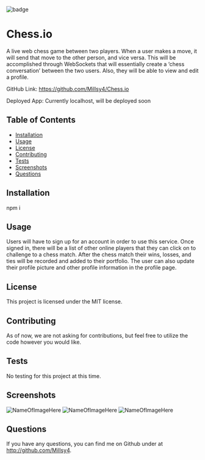 
![badge](https://img.shields.io/badge/license-MIT-blue)

# Chess.io

A live web chess game between two players.  When a user makes a move, it will send that move to the other person, and vice versa.  This will be accomplished through WebSockets that will essentially create a ‘chess conversation’ between the two users. Also, they will be able to view and edit a profile.

GitHub Link: https://github.com/Millsy4/Chess.io

Deployed App: Currently localhost, will be deployed soon

## Table of Contents
* [Installation](#Installation)
* [Usage](#Usage)
* [License](#License)
* [Contributing](#Contributing)
* [Tests](#Tests)
* [Screenshots](#Screenshots)
* [Questions](#Questions)

## Installation
npm i

## Usage
Users will have to sign up for an account in order to use this service. Once signed in, there will be a list of other online players that they can click on to challenge to a chess match. After the chess match their wins, losses, and ties will be recorded and added to their portfolio.  The user can also update their profile picture and other profile information in the profile page.

## License
This project is licensed under the MIT license.

## Contributing
As of now, we are not asking for contributions, but feel free to utilize the code however you would like.

## Tests
No testing for this project at this time.

## Screenshots
![NameOfImageHere](imageURLhere)
![NameOfImageHere](imageURLhere)
![NameOfImageHere](imageURLhere)

## Questions
If you have any questions, you can find me on Github under at http://github.com/Millsy4. 
